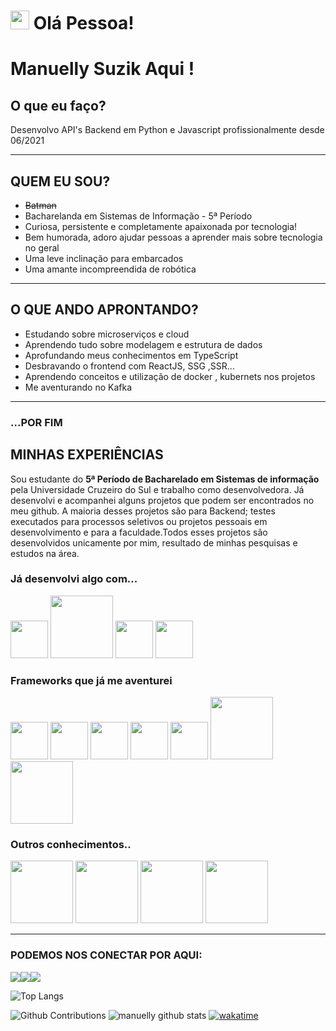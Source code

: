 
<h1 aligh="center"><img src="https://emojis.slackmojis.com/emojis/images/1613285697/12806/meow_attention.png?1613285697" width="30"/> Olá Pessoa! </h1>


  # Manuelly Suzik Aqui !
  ## O que eu faço?

  <p>Desenvolvo API's Backend em Python e Javascript profissionalmente desde 06/2021</p>

----------------------------------------------------------------

## QUEM EU SOU?
* ~~Batman~~
* Bacharelanda em Sistemas de Informação - 5ª Período
* Curiosa, persistente e completamente apaixonada por tecnologia!
* Bem humorada, adoro ajudar pessoas a aprender mais sobre tecnologia no geral
* Uma leve inclinação para embarcados
* Uma amante incompreendida de robótica

---
## O QUE ANDO APRONTANDO?
* Estudando sobre microserviços e cloud
* Aprendendo tudo sobre modelagem e estrutura de dados
* Aprofundando meus conhecimentos em TypeScript
* Desbravando o frontend com ReactJS, SSG ,SSR...
* Aprendendo conceitos e utilização de docker , kubernets nos projetos
* Me aventurando no Kafka

---
### ...POR FIM
## MINHAS EXPERIÊNCIAS
<p> Sou estudante do <strong>5ª Período de Bacharelado em Sistemas de informação</strong> pela Universidade Cruzeiro do Sul e trabalho como desenvolvedora. Já desenvolvi e acompanhei alguns projetos que podem ser encontrados no meu github. A maioria desses projetos são para Backend; testes executados para processos seletivos ou projetos pessoais em desenvolvimento e para a faculdade.Todos esses projetos são desenvolvidos unicamente por mim, resultado de minhas pesquisas e estudos na área. </p>

### Já desenvolvi algo com...
<img src="https://symbols-electrical.getvecta.com/stencil_25/39_javascript.bb3179952d.svg" width="60"></img>
<img src="https://symbols-electrical.getvecta.com/stencil_89/63_nodejs.fd495aabed.svg" width="100"></img>
<img src="https://symbols-electrical.getvecta.com/stencil_25/35_html5.a8680135ba.svg" width="60"></img>
<img src="https://symbols-electrical.getvecta.com/stencil_92/75_python-vertical.3461c3be45.svg" width="60"></img>

### Frameworks que já me aventurei
<img src="https://symbols-electrical.getvecta.com/stencil_25/5_bootstrap.2d943949da.svg" width="60"></img>
<img src="https://emojis.slackmojis.com/emojis/images/1473950148/1161/react.png?1473950148" width="60"></img>
<img src="https://symbols-electrical.getvecta.com/stencil_73/35_adonisjs-icon.6b456fe2da.svg" width="60"></img>
<img src="https://symbols-electrical.getvecta.com/stencil_89/37_nestjs-icon.115e595222.svg" width="60"></img>
<img src="https://symbols-electrical.getvecta.com/stencil_86/38_koa.3f7b7dba96.svg" width="60"></img>
<img src="https://symbols-electrical.getvecta.com/stencil_79/87_expressjs.8fe66a22d7.svg" width="100"></img>
<img src="https://symbols-electrical.getvecta.com/stencil_80/57_flask.688d06cd2b.svg" width="100"></img>

### Outros conhecimentos..
<img src="https://symbols-electrical.getvecta.com/stencil_78/88_docker-official.644ef41633.svg" width="100"></img>
<img src="https://symbols-electrical.getvecta.com/stencil_74/95_arduino.fa47c14cbd.svg" width="100"></img>
<img src="https://symbols-electrical.getvecta.com/stencil_85/19_jest.4eb3b5ae53.svg" width="100"></img>
<img src="https://symbols-electrical.getvecta.com/stencil_85/48_json.6ae94f404a.svg" width="100"></img>

---
### PODEMOS NOS CONECTAR POR AQUI:
<a href="https://linkedin.com/in/manuellysuzik"><img src="https://img.shields.io/badge/-LinkedIn-0077B5?style=flat&logo=Linkedin&logoColor=white"/></a><a href="https://www.instagram.com/manuellysuzik/"><img src="https://img.shields.io/badge/-Instagram-E4405F?style=flat&logo=instagram&logoColor=white"/></a><a href="https://www.facebook.com/manuellysuzik.nunesmelo/"><img src="https://img.shields.io/badge/-Facebook-1877F2?style=flat&logo=facebook&logoColor=white"/></a>

![Top Langs](https://github-readme-stats.vercel.app/api/top-langs/?username=manuellysuzik&langs_count=8&layout=compact&theme=buefy)

![Github Contributions](https://github-readme-streak-stats.herokuapp.com/?user=manuellysuzik&hide_border=false&theme=buefy&count_private=true)
![manuelly github stats](https://github-readme-stats.vercel.app/api?username=manuellysuzik&show_icons=true&theme=buefy&count_private=true&hide=issues,contribs)
[![wakatime](https://github-readme-stats.vercel.app/api/wakatime?username=manununes&layout=compact&langs_count=10&theme=buefy)](https://github-readme-stats.vercel.app/api/wakatime?username=manununes&layout=compact&langs_count=10&theme=buefy)




